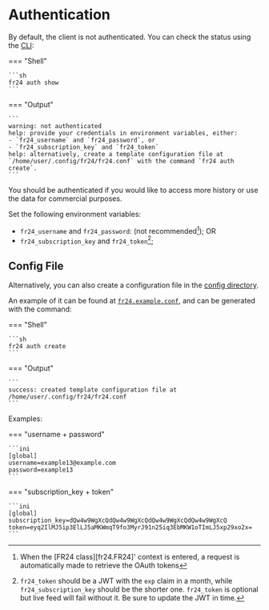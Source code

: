 # Authentication

By default, the client is not authenticated. You can check the status using the [CLI](./cli.md):

=== "Shell"

    ```sh
    fr24 auth show
    ```

=== "Output"
    
    ```
    warning: not authenticated
    help: provide your credentials in environment variables, either:
    - `fr24_username` and `fr24_password`, or
    - `fr24_subscription_key` and `fr24_token`
    help: alternatively, create a template configuration file at
    `/home/user/.config/fr24/fr24.conf` with the command `fr24 auth create`.
    ```

You should be authenticated if you would like to access more history or use the data for commercial purposes.

Set the following environment variables:

- `fr24_username` and `fr24_password`: (not recommended[^1]); OR
- `fr24_subscription_key` and `fr24_token`[^2];

## Config File

Alternatively, you can also create a configuration file in the [config directory](./directories.md).

An example of it can be found at [`fr24.example.conf`](https://github.com/abc8747/fr24/blob/master/fr24.example.conf), and can be generated with the command:

=== "Shell"

    ```sh
    fr24 auth create
    ```

=== "Output"

    ```
    success: created template configuration file at /home/user/.config/fr24/fr24.conf
    ```

Examples:

=== "username + password"
    
    ```ini
    [global]
    username=example13@example.com
    password=example13
    ```

=== "subscription_key + token"
    
    ```ini
    [global]
    subscription_key=dQw4w9WgXcQdQw4w9WgXcQdQw4w9WgXcQdQw4w9WgXcQ
    token=eyq2IlMJ5ip3ElLJ5aMKWmqT9fo3MyrJ91n25iq3EbMKW1oTImLJ5xp29xo2x=
    ```



[^1]: When the [FR24 class][fr24.FR24]' context is entered, a request is automatically made to retrieve the OAuth tokens
[^2]: `fr24_token` should be a JWT with the `exp` claim in a month, while `fr24_subscription_key` should be the shorter one. `fr24_token` is optional but live feed will fail without it. Be sure to update the JWT in time.